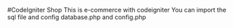 #CodeIgniter Shop
This is e-commerce with codeigniter 
You can import the sql file and config database.php and config.php
